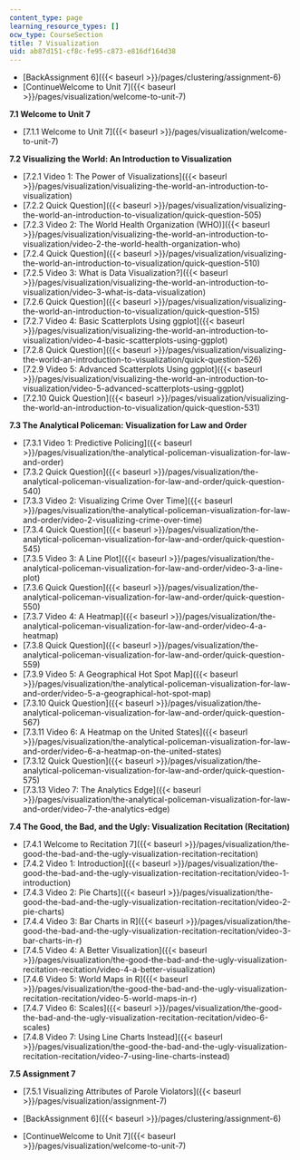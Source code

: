 ```yaml
---
content_type: page
learning_resource_types: []
ocw_type: CourseSection
title: 7 Visualization
uid: ab87d151-cf8c-fe95-c873-e816df164d38
---
```


*   [BackAssignment 6]({{< baseurl >}}/pages/clustering/assignment-6)
*   [ContinueWelcome to Unit 7]({{< baseurl >}}/pages/visualization/welcome-to-unit-7)

**7.1 Welcome to Unit 7**

*   [7.1.1 Welcome to Unit 7]({{< baseurl >}}/pages/visualization/welcome-to-unit-7)

**7.2 Visualizing the World: An Introduction to Visualization**

*   [7.2.1 Video 1: The Power of Visualizations]({{< baseurl >}}/pages/visualization/visualizing-the-world-an-introduction-to-visualization)
*   [7.2.2 Quick Question]({{< baseurl >}}/pages/visualization/visualizing-the-world-an-introduction-to-visualization/quick-question-505)
*   [7.2.3 Video 2: The World Health Organization (WHO)]({{< baseurl >}}/pages/visualization/visualizing-the-world-an-introduction-to-visualization/video-2-the-world-health-organization-who)
*   [7.2.4 Quick Question]({{< baseurl >}}/pages/visualization/visualizing-the-world-an-introduction-to-visualization/quick-question-510)
*   [7.2.5 Video 3: What is Data Visualization?]({{< baseurl >}}/pages/visualization/visualizing-the-world-an-introduction-to-visualization/video-3-what-is-data-visualization)
*   [7.2.6 Quick Question]({{< baseurl >}}/pages/visualization/visualizing-the-world-an-introduction-to-visualization/quick-question-515)
*   [7.2.7 Video 4: Basic Scatterplots Using ggplot]({{< baseurl >}}/pages/visualization/visualizing-the-world-an-introduction-to-visualization/video-4-basic-scatterplots-using-ggplot)
*   [7.2.8 Quick Question]({{< baseurl >}}/pages/visualization/visualizing-the-world-an-introduction-to-visualization/quick-question-526)
*   [7.2.9 Video 5: Advanced Scatterplots Using ggplot]({{< baseurl >}}/pages/visualization/visualizing-the-world-an-introduction-to-visualization/video-5-advanced-scatterplots-using-ggplot)
*   [7.2.10 Quick Question]({{< baseurl >}}/pages/visualization/visualizing-the-world-an-introduction-to-visualization/quick-question-531)

**7.3 The Analytical Policeman: Visualization for Law and Order**

*   [7.3.1 Video 1: Predictive Policing]({{< baseurl >}}/pages/visualization/the-analytical-policeman-visualization-for-law-and-order)
*   [7.3.2 Quick Question]({{< baseurl >}}/pages/visualization/the-analytical-policeman-visualization-for-law-and-order/quick-question-540)
*   [7.3.3 Video 2: Visualizing Crime Over Time]({{< baseurl >}}/pages/visualization/the-analytical-policeman-visualization-for-law-and-order/video-2-visualizing-crime-over-time)
*   [7.3.4 Quick Question]({{< baseurl >}}/pages/visualization/the-analytical-policeman-visualization-for-law-and-order/quick-question-545)
*   [7.3.5 Video 3: A Line Plot]({{< baseurl >}}/pages/visualization/the-analytical-policeman-visualization-for-law-and-order/video-3-a-line-plot)
*   [7.3.6 Quick Question]({{< baseurl >}}/pages/visualization/the-analytical-policeman-visualization-for-law-and-order/quick-question-550)
*   [7.3.7 Video 4: A Heatmap]({{< baseurl >}}/pages/visualization/the-analytical-policeman-visualization-for-law-and-order/video-4-a-heatmap)
*   [7.3.8 Quick Question]({{< baseurl >}}/pages/visualization/the-analytical-policeman-visualization-for-law-and-order/quick-question-559)
*   [7.3.9 Video 5: A Geographical Hot Spot Map]({{< baseurl >}}/pages/visualization/the-analytical-policeman-visualization-for-law-and-order/video-5-a-geographical-hot-spot-map)
*   [7.3.10 Quick Question]({{< baseurl >}}/pages/visualization/the-analytical-policeman-visualization-for-law-and-order/quick-question-567)
*   [7.3.11 Video 6: A Heatmap on the United States]({{< baseurl >}}/pages/visualization/the-analytical-policeman-visualization-for-law-and-order/video-6-a-heatmap-on-the-united-states)
*   [7.3.12 Quick Question]({{< baseurl >}}/pages/visualization/the-analytical-policeman-visualization-for-law-and-order/quick-question-575)
*   [7.3.13 Video 7: The Analytics Edge]({{< baseurl >}}/pages/visualization/the-analytical-policeman-visualization-for-law-and-order/video-7-the-analytics-edge)

**7.4 The Good, the Bad, and the Ugly: Visualization Recitation (Recitation)**

*   [7.4.1 Welcome to Recitation 7]({{< baseurl >}}/pages/visualization/the-good-the-bad-and-the-ugly-visualization-recitation-recitation)
*   [7.4.2 Video 1: Introduction]({{< baseurl >}}/pages/visualization/the-good-the-bad-and-the-ugly-visualization-recitation-recitation/video-1-introduction)
*   [7.4.3 Video 2: Pie Charts]({{< baseurl >}}/pages/visualization/the-good-the-bad-and-the-ugly-visualization-recitation-recitation/video-2-pie-charts)
*   [7.4.4 Video 3: Bar Charts in R]({{< baseurl >}}/pages/visualization/the-good-the-bad-and-the-ugly-visualization-recitation-recitation/video-3-bar-charts-in-r)
*   [7.4.5 Video 4: A Better Visualization]({{< baseurl >}}/pages/visualization/the-good-the-bad-and-the-ugly-visualization-recitation-recitation/video-4-a-better-visualization)
*   [7.4.6 Video 5: World Maps in R]({{< baseurl >}}/pages/visualization/the-good-the-bad-and-the-ugly-visualization-recitation-recitation/video-5-world-maps-in-r)
*   [7.4.7 Video 6: Scales]({{< baseurl >}}/pages/visualization/the-good-the-bad-and-the-ugly-visualization-recitation-recitation/video-6-scales)
*   [7.4.8 Video 7: Using Line Charts Instead]({{< baseurl >}}/pages/visualization/the-good-the-bad-and-the-ugly-visualization-recitation-recitation/video-7-using-line-charts-instead)

**7.5 Assignment 7**

*   [7.5.1 Visualizing Attributes of Parole Violators]({{< baseurl >}}/pages/visualization/assignment-7)

*   [BackAssignment 6]({{< baseurl >}}/pages/clustering/assignment-6)
*   [ContinueWelcome to Unit 7]({{< baseurl >}}/pages/visualization/welcome-to-unit-7)